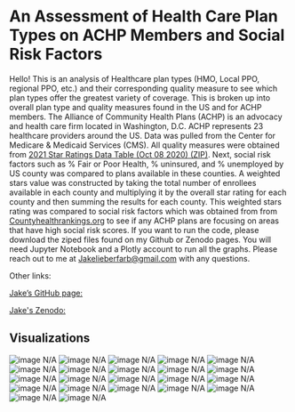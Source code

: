 # An Assessment of Health Care Plan Types on ACHP Members and Social Risk Factors

Hello! This is an analysis of Healthcare  plan types (HMO, Local PPO, regional PPO, etc.) and their corresponding quality measure to see which plan types offer the greatest variety of coverage. This is broken up into overall plan type and  quality measures found in the US and for ACHP members. The Alliance of Community Health Plans (ACHP) is an advocacy and health care firm located in Washington, D.C. ACHP represents 23 healthcare providers around the US. Data was pulled from the Center for Medicare & Medicaid Services (CMS). All quality measures were obtained from [2021 Star Ratings Data Table (Oct 08 2020) (ZIP)](https://www.cms.gov/Medicare/Prescription-Drug-Coverage/PrescriptionDrugCovGenIn/PerformanceData). Next, social risk factors such as % Fair or Poor Health, % uninsured, and % unemployed by US county was compared to plans available in these counties. A weighted stars value was constructed by taking the total number of enrollees available in each county and multiplying it by the overall star rating for each county and then summing the results for each county. This weighted stars rating was compared to social risk factors which was obtained from from [Countyhealthrankings.org](https://www.countyhealthrankings.org/explore-health-rankings/rankings-data-documentation) to see if any ACHP plans are focusing on areas that have high social risk scores. If you want to run the code, please download the ziped files found on my Github or Zenodo pages. You will need Jupyter Notebook and a Plotly account to run all the graphs. Please reach out to me at Jakelieberfarb@gmail.com with any questions.


Other links:

[Jake’s GitHub page:](https://github.com/Jcolt2997/DATS-6103-Individual-Project-3-Jake-Lieberfarb)

[Jake's Zenodo:]() 

## Visualizations

<img src="1_October 2020 New Contracts by Plan Types.png" alt="image N/A" class="inline"/>

<img src="2_November 2020 New Contracts by Plan Types.png" alt="image N/A" class="inline"/>

<img src="3_Acerage Rating of Plan Types by Quality Measures.png" alt="image N/A" class="inline"/>

<img src="4_Percentage of 4 and 5 Star Ratings per Plan.png" alt="image N/A" class="inline"/>

<img src="5_Types of Contracts Offered by ACHP Members.png" alt="image N/A" class="inline"/>

<img src="6_Plan Types Offered by ACHP Members.png" alt="image N/A" class="inline"/>

<img src="7_Count of Total Plan Types Offered by ACHP Member Plans.png" alt="image N/A" class="inline"/>

<img src="8_Average Rating of ACHP Plan Types by Domain.png" alt="image N/A" class="inline"/>

<img src="9_Percentage of 4 and 5 Star ratings per Plan.png" alt="image N/A" class="inline"/>

<img src="10_Social Risk Factors by State.png" alt="image N/A" class="inline"/>

<img src="11_ Top 10 Counties by Personal health Statistics.png" alt="image N/A" class="inline"/>

<img src="12_ weighted Stars by County.png" alt="image N/A" class="inline"/>

<img src="13_  Fair or Poor Health by County.png" alt="image N/A" class="inline"/>

<img src="14_ Uninsuredby County.png" alt="image N/A" class="inline"/>

<img src="15_ Unemployed by County.png" alt="image N/A" class="inline"/>

<img src="16_Weighted Stars by County for ACHP Plans.png" alt="image N/A" class="inline"/>

<img src="17_Count of ACHP Contracts with Greater than 15 Fair or Poor Health.png" alt="image N/A" class="inline"/>

<img src="18_ACHP weighted Stars vs.  Fair or Poor Health.png" alt="image N/A" class="inline"/>

<img src="19_ACHP Contracts who Serve greater than 15 Uninsured.png" alt="image N/A" class="inline"/>

<img src="20_ACHP Weighted Stars vs. Uninsured.png" alt="image N/A" class="inline"/>

<img src="21_ACHP Contracts that Serve Greater than 5 Unemployed.png" alt="image N/A" class="inline"/>

<img src="22_ACHP weighted Stars vs.  Unemployed.png" alt="image N/A" class="inline"/>
